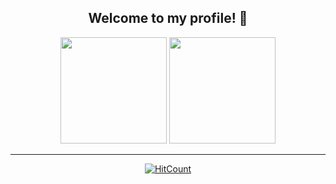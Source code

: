 <div align="center">
<h2> Welcome to my profile! 🐒</h2>


<div>
  <img height="170em" src="https://github-readme-stats.vercel.app/api?username=vitormiura&show_icons=true&theme=nord&include_all_commits=true&count_private=true"/>
  <img height="170em" src="https://github-readme-stats.vercel.app/api/top-langs/?username=vitormiura&layout=compact&langs_count=8&theme=nord"/>
</div>
  <hr>

  [![HitCount](https://hits.dwyl.com/vitormiura/vitormiura.svg)](https://hits.dwyl.com/vitormiura/vitormiura)

</div>
